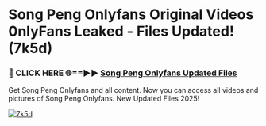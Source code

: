 # Song Peng Onlyfans Original Videos 0nlyFans Leaked - Files Updated! (7k5d)

<h3>🔴 CLICK HERE 🌐==►► <a href="https://tinyurl.com/2m67pmp6" rel="nofollow">Song Peng Onlyfans Updated Files</a></h3>

Get Song Peng Onlyfans and all content. Now you can access all videos and pictures of Song Peng Onlyfans. New Updated Files 2025!

[![7k5d](https://i.imgur.com/H4QAA4z.gif)](https://tinyurl.com/2m67pmp6)
